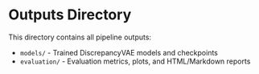 # Outputs Directory

This directory contains all pipeline outputs:

- `models/` - Trained DiscrepancyVAE models and checkpoints
- `evaluation/` - Evaluation metrics, plots, and HTML/Markdown reports
